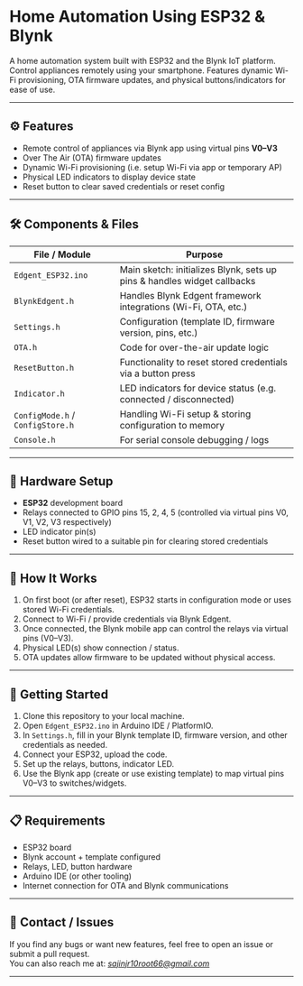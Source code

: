 # Home Automation Using ESP32 & Blynk

A home automation system built with ESP32 and the Blynk IoT platform. Control appliances remotely using your smartphone. Features dynamic Wi-Fi provisioning, OTA firmware updates, and physical buttons/indicators for ease of use.

---

## ⚙️ Features

- Remote control of appliances via Blynk app using virtual pins **V0–V3**  
- Over The Air (OTA) firmware updates  
- Dynamic Wi-Fi provisioning (i.e. setup Wi-Fi via app or temporary AP)  
- Physical LED indicators to display device state  
- Reset button to clear saved credentials or reset config  

---

## 🛠 Components & Files

| File / Module | Purpose |
|---------------|---------|
| `Edgent_ESP32.ino` | Main sketch: initializes Blynk, sets up pins & handles widget callbacks |
| `BlynkEdgent.h` | Handles Blynk Edgent framework integrations (Wi-Fi, OTA, etc.) |
| `Settings.h` | Configuration (template ID, firmware version, pins, etc.) |
| `OTA.h` | Code for over-the-air update logic |
| `ResetButton.h` | Functionality to reset stored credentials via a button press |
| `Indicator.h` | LED indicators for device status (e.g. connected / disconnected) |
| `ConfigMode.h` / `ConfigStore.h` | Handling Wi-Fi setup & storing configuration to memory |
| `Console.h` | For serial console debugging / logs |

---

## 🔌 Hardware Setup

- **ESP32** development board  
- Relays connected to GPIO pins 15, 2, 4, 5 (controlled via virtual pins V0, V1, V2, V3 respectively)  
- LED indicator pin(s)  
- Reset button wired to a suitable pin for clearing stored credentials  

---

## 📲 How It Works

1. On first boot (or after reset), ESP32 starts in configuration mode or uses stored Wi-Fi credentials.  
2. Connect to Wi-Fi / provide credentials via Blynk Edgent.  
3. Once connected, the Blynk mobile app can control the relays via virtual pins (V0–V3).  
4. Physical LED(s) show connection / status.  
5. OTA updates allow firmware to be updated without physical access.  

---

## 🚀 Getting Started

1. Clone this repository to your local machine.  
2. Open `Edgent_ESP32.ino` in Arduino IDE / PlatformIO.  
3. In `Settings.h`, fill in your Blynk template ID, firmware version, and other credentials as needed.  
4. Connect your ESP32, upload the code.  
5. Set up the relays, buttons, indicator LED.  
6. Use the Blynk app (create or use existing template) to map virtual pins V0–V3 to switches/widgets.  

---

## 📋 Requirements

- ESP32 board  
- Blynk account + template configured  
- Relays, LED, button hardware  
- Arduino IDE (or other tooling)  
- Internet connection for OTA and Blynk communications  

---



## 📧 Contact / Issues

If you find any bugs or want new features, feel free to open an issue or submit a pull request.  
You can also reach me at: *sajinjr10root66@gmail.com*

---


